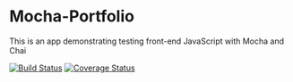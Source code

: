# Mocha-Portfolio
This is an app demonstrating testing front-end JavaScript with Mocha and Chai

[![Build Status](https://travis-ci.org/ebrengle/Mocha-Portfolio-1.svg?branch=master)](https://travis-ci.org/ebrengle/Mocha-Portfolio-1)
[![Coverage Status](https://coveralls.io/repos/ebrengle/Mocha-Portfolio-1/badge.svg)](https://coveralls.io/r/ebrengle/Mocha-Portfolio-1)
